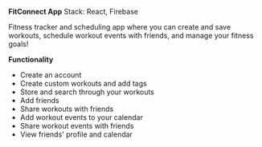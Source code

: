 **FitConnect App**
Stack: React, Firebase

Fitness tracker and scheduling app where you can create and save workouts, schedule workout events with friends, and manage your fitness goals!

**Functionality**
- Create an account
- Create custom workouts and add tags
- Store and search through your workouts
- Add friends
- Share workouts with friends
- Add workout events to your calendar
- Share workout events with friends
- View friends' profile and calendar

